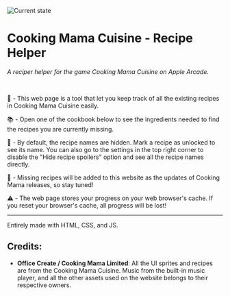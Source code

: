 ![Current state](https://img.shields.io/badge/Current%20state-Work%20in%20Progress-red?style=flat)

# Cooking Mama Cuisine - Recipe Helper
*A reciper helper for the game Cooking Mama Cuisine on Apple Arcade.*

<br>

🍳 - This web page is a tool that let you keep track of all the existing recipes in Cooking Mama Cuisine easily.

📚 - Open one of the cookbook below to see the ingredients needed to find the recipes you are currently missing.

👀 - By default, the recipe names are hidden. Mark a recipe as unlocked to see its name. You can also go to the settings in the top right corner to disable the "Hide recipe spoilers" option and see all the recipe names directly.

🔄 - Missing recipes will be added to this website as the updates of Cooking Mama releases, so stay tuned!

⚠️ - The web page stores your progress on your web browser's cache. If you reset your browser's cache, all progress will be lost!

---

Entirely made with HTML, CSS, and JS.

## Credits:
- **Office Create / Cooking Mama Limited**: All the UI sprites and recipes are from the Cooking Mama Cuisine. Music from the built-in music player, and all the other assets used on the website belongs to their respective owners.
